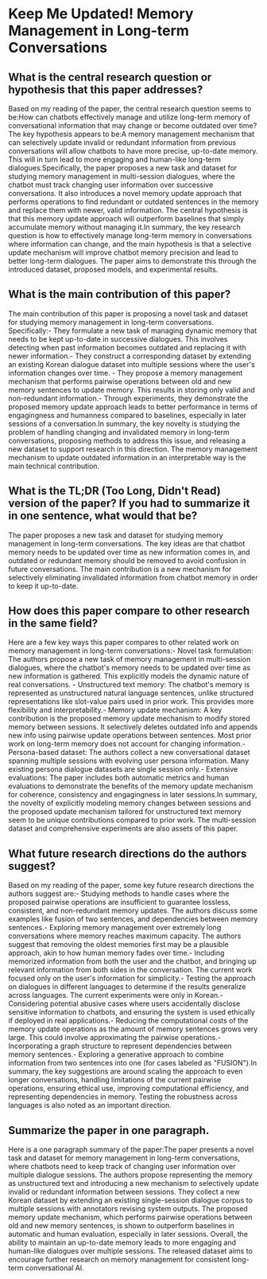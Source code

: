 # Keep Me Updated! Memory Management in Long-term Conversations

## What is the central research question or hypothesis that this paper addresses?

Based on my reading of the paper, the central research question seems to be:How can chatbots effectively manage and utilize long-term memory of conversational information that may change or become outdated over time? The key hypothesis appears to be:A memory management mechanism that can selectively update invalid or redundant information from previous conversations will allow chatbots to have more precise, up-to-date memory. This will in turn lead to more engaging and human-like long-term dialogues.Specifically, the paper proposes a new task and dataset for studying memory management in multi-session dialogues, where the chatbot must track changing user information over successive conversations. It also introduces a novel memory update approach that performs operations to find redundant or outdated sentences in the memory and replace them with newer, valid information. The central hypothesis is that this memory update approach will outperform baselines that simply accumulate memory without managing it.In summary, the key research question is how to effectively manage long-term memory in conversations where information can change, and the main hypothesis is that a selective update mechanism will improve chatbot memory precision and lead to better long-term dialogues. The paper aims to demonstrate this through the introduced dataset, proposed models, and experimental results.


## What is the main contribution of this paper?

The main contribution of this paper is proposing a novel task and dataset for studying memory management in long-term conversations. Specifically:- They formulate a new task of managing dynamic memory that needs to be kept up-to-date in successive dialogues. This involves detecting when past information becomes outdated and replacing it with newer information.- They construct a corresponding dataset by extending an existing Korean dialogue dataset into multiple sessions where the user's information changes over time. - They propose a memory management mechanism that performs pairwise operations between old and new memory sentences to update memory. This results in storing only valid and non-redundant information.- Through experiments, they demonstrate the proposed memory update approach leads to better performance in terms of engagingness and humanness compared to baselines, especially in later sessions of a conversation.In summary, the key novelty is studying the problem of handling changing and invalidated memory in long-term conversations, proposing methods to address this issue, and releasing a new dataset to support research in this direction. The memory management mechanism to update outdated information in an interpretable way is the main technical contribution.


## What is the TL;DR (Too Long, Didn't Read) version of the paper? If you had to summarize it in one sentence, what would that be?

The paper proposes a new task and dataset for studying memory management in long-term conversations. The key ideas are that chatbot memory needs to be updated over time as new information comes in, and outdated or redundant memory should be removed to avoid confusion in future conversations. The main contribution is a new mechanism for selectively eliminating invalidated information from chatbot memory in order to keep it up-to-date.


## How does this paper compare to other research in the same field?

Here are a few key ways this paper compares to other related work on memory management in long-term conversations:- Novel task formulation: The authors propose a new task of memory management in multi-session dialogues, where the chatbot's memory needs to be updated over time as new information is gathered. This explicitly models the dynamic nature of real conversations. - Unstructured text memory: The chatbot's memory is represented as unstructured natural language sentences, unlike structured representations like slot-value pairs used in prior work. This provides more flexibility and interpretability.- Memory update mechanism: A key contribution is the proposed memory update mechanism to modify stored memory between sessions. It selectively deletes outdated info and appends new info using pairwise update operations between sentences. Most prior work on long-term memory does not account for changing information.- Persona-based dataset: The authors collect a new conversational dataset spanning multiple sessions with evolving user persona information. Many existing persona dialogue datasets are single session only.- Extensive evaluations: The paper includes both automatic metrics and human evaluations to demonstrate the benefits of the memory update mechanism for coherence, consistency and engagingness in later sessions.In summary, the novelty of explicitly modeling memory changes between sessions and the proposed update mechanism tailored for unstructured text memory seem to be unique contributions compared to prior work. The multi-session dataset and comprehensive experiments are also assets of this paper.


## What future research directions do the authors suggest?

Based on my reading of the paper, some key future research directions the authors suggest are:- Studying methods to handle cases where the proposed pairwise operations are insufficient to guarantee lossless, consistent, and non-redundant memory updates. The authors discuss some examples like fusion of two sentences, and dependencies between memory sentences.- Exploring memory management over extremely long conversations where memory reaches maximum capacity. The authors suggest that removing the oldest memories first may be a plausible approach, akin to how human memory fades over time.- Including memorized information from both the user and the chatbot, and bringing up relevant information from both sides in the conversation. The current work focused only on the user's information for simplicity.- Testing the approach on dialogues in different languages to determine if the results generalize across languages. The current experiments were only in Korean.- Considering potential abusive cases where users accidentally disclose sensitive information to chatbots, and ensuring the system is used ethically if deployed in real applications.- Reducing the computational costs of the memory update operations as the amount of memory sentences grows very large. This could involve approximating the pairwise operations.- Incorporating a graph structure to represent dependencies between memory sentences.- Exploring a generative approach to combine information from two sentences into one (for cases labeled as "FUSION").In summary, the key suggestions are around scaling the approach to even longer conversations, handling limitations of the current pairwise operations, ensuring ethical use, improving computational efficiency, and representing dependencies in memory. Testing the robustness across languages is also noted as an important direction.


## Summarize the paper in one paragraph.

Here is a one paragraph summary of the paper:The paper presents a novel task and dataset for memory management in long-term conversations, where chatbots need to keep track of changing user information over multiple dialogue sessions. The authors propose representing the memory as unstructured text and introducing a new mechanism to selectively update invalid or redundant information between sessions. They collect a new Korean dataset by extending an existing single-session dialogue corpus to multiple sessions with annotators revising system outputs. The proposed memory update mechanism, which performs pairwise operations between old and new memory sentences, is shown to outperform baselines in automatic and human evaluation, especially in later sessions. Overall, the ability to maintain an up-to-date memory leads to more engaging and human-like dialogues over multiple sessions. The released dataset aims to encourage further research on memory management for consistent long-term conversational AI.
